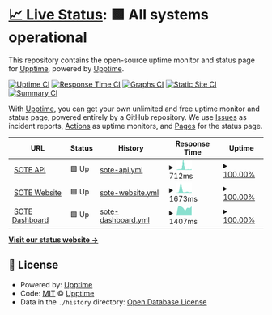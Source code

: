 # [📈 Live Status](https://status.sote.life): <!--live status--> **🟩 All systems operational**

This repository contains the open-source uptime monitor and status page for [Upptime](https://upptime.js.org), powered by [Upptime](https://github.com/upptime/upptime).

[![Uptime CI](https://github.com/wonderkiln/sote-statuspage/workflows/Uptime%20CI/badge.svg)](https://github.com/wonderkiln/sote-statuspage/actions?query=workflow%3A%22Uptime+CI%22)
[![Response Time CI](https://github.com/wonderkiln/sote-statuspage/workflows/Response%20Time%20CI/badge.svg)](https://github.com/wonderkiln/sote-statuspage/actions?query=workflow%3A%22Response+Time+CI%22)
[![Graphs CI](https://github.com/wonderkiln/sote-statuspage/workflows/Graphs%20CI/badge.svg)](https://github.com/wonderkiln/sote-statuspage/actions?query=workflow%3A%22Graphs+CI%22)
[![Static Site CI](https://github.com/wonderkiln/sote-statuspage/workflows/Static%20Site%20CI/badge.svg)](https://github.com/wonderkiln/sote-statuspage/actions?query=workflow%3A%22Static+Site+CI%22)
[![Summary CI](https://github.com/wonderkiln/sote-statuspage/workflows/Summary%20CI/badge.svg)](https://github.com/wonderkiln/sote-statuspage/actions?query=workflow%3A%22Summary+CI%22)

With [Upptime](https://upptime.js.org), you can get your own unlimited and free uptime monitor and status page, powered entirely by a GitHub repository. We use [Issues](https://github.com/upptime/upptime/issues) as incident reports, [Actions](https://github.com/wonderkiln/sote-statuspage/actions) as uptime monitors, and [Pages](https://status.sote.life) for the status page.

<!--start: status pages-->
<!-- This summary is generated by Upptime (https://github.com/upptime/upptime) -->
<!-- Do not edit this manually, your changes will be overwritten -->
<!-- prettier-ignore -->
| URL | Status | History | Response Time | Uptime |
| --- | ------ | ------- | ------------- | ------ |
| <img alt="" src="https://icons.duckduckgo.com/ip3/api.sote.life.ico" height="13"> [SOTE API](https://api.sote.life) | 🟩 Up | [sote-api.yml](https://github.com/wonderkiln/sote-statuspage/commits/HEAD/history/sote-api.yml) | <details><summary><img alt="Response time graph" src="./graphs/sote-api/response-time-week.png" height="20"> 712ms</summary><br><a href="https://status.sote.life/history/sote-api"><img alt="Response time 472" src="https://img.shields.io/endpoint?url=https%3A%2F%2Fraw.githubusercontent.com%2Fwonderkiln%2Fsote-statuspage%2FHEAD%2Fapi%2Fsote-api%2Fresponse-time.json"></a><br><a href="https://status.sote.life/history/sote-api"><img alt="24-hour response time 255" src="https://img.shields.io/endpoint?url=https%3A%2F%2Fraw.githubusercontent.com%2Fwonderkiln%2Fsote-statuspage%2FHEAD%2Fapi%2Fsote-api%2Fresponse-time-day.json"></a><br><a href="https://status.sote.life/history/sote-api"><img alt="7-day response time 712" src="https://img.shields.io/endpoint?url=https%3A%2F%2Fraw.githubusercontent.com%2Fwonderkiln%2Fsote-statuspage%2FHEAD%2Fapi%2Fsote-api%2Fresponse-time-week.json"></a><br><a href="https://status.sote.life/history/sote-api"><img alt="30-day response time 472" src="https://img.shields.io/endpoint?url=https%3A%2F%2Fraw.githubusercontent.com%2Fwonderkiln%2Fsote-statuspage%2FHEAD%2Fapi%2Fsote-api%2Fresponse-time-month.json"></a><br><a href="https://status.sote.life/history/sote-api"><img alt="1-year response time 472" src="https://img.shields.io/endpoint?url=https%3A%2F%2Fraw.githubusercontent.com%2Fwonderkiln%2Fsote-statuspage%2FHEAD%2Fapi%2Fsote-api%2Fresponse-time-year.json"></a></details> | <details><summary><a href="https://status.sote.life/history/sote-api">100.00%</a></summary><a href="https://status.sote.life/history/sote-api"><img alt="All-time uptime 100.00%" src="https://img.shields.io/endpoint?url=https%3A%2F%2Fraw.githubusercontent.com%2Fwonderkiln%2Fsote-statuspage%2FHEAD%2Fapi%2Fsote-api%2Fuptime.json"></a><br><a href="https://status.sote.life/history/sote-api"><img alt="24-hour uptime 100.00%" src="https://img.shields.io/endpoint?url=https%3A%2F%2Fraw.githubusercontent.com%2Fwonderkiln%2Fsote-statuspage%2FHEAD%2Fapi%2Fsote-api%2Fuptime-day.json"></a><br><a href="https://status.sote.life/history/sote-api"><img alt="7-day uptime 100.00%" src="https://img.shields.io/endpoint?url=https%3A%2F%2Fraw.githubusercontent.com%2Fwonderkiln%2Fsote-statuspage%2FHEAD%2Fapi%2Fsote-api%2Fuptime-week.json"></a><br><a href="https://status.sote.life/history/sote-api"><img alt="30-day uptime 100.00%" src="https://img.shields.io/endpoint?url=https%3A%2F%2Fraw.githubusercontent.com%2Fwonderkiln%2Fsote-statuspage%2FHEAD%2Fapi%2Fsote-api%2Fuptime-month.json"></a><br><a href="https://status.sote.life/history/sote-api"><img alt="1-year uptime 100.00%" src="https://img.shields.io/endpoint?url=https%3A%2F%2Fraw.githubusercontent.com%2Fwonderkiln%2Fsote-statuspage%2FHEAD%2Fapi%2Fsote-api%2Fuptime-year.json"></a></details>
| <img alt="" src="https://icons.duckduckgo.com/ip3/sote.life.ico" height="13"> [SOTE Website](https://sote.life) | 🟩 Up | [sote-website.yml](https://github.com/wonderkiln/sote-statuspage/commits/HEAD/history/sote-website.yml) | <details><summary><img alt="Response time graph" src="./graphs/sote-website/response-time-week.png" height="20"> 1673ms</summary><br><a href="https://status.sote.life/history/sote-website"><img alt="Response time 886" src="https://img.shields.io/endpoint?url=https%3A%2F%2Fraw.githubusercontent.com%2Fwonderkiln%2Fsote-statuspage%2FHEAD%2Fapi%2Fsote-website%2Fresponse-time.json"></a><br><a href="https://status.sote.life/history/sote-website"><img alt="24-hour response time 567" src="https://img.shields.io/endpoint?url=https%3A%2F%2Fraw.githubusercontent.com%2Fwonderkiln%2Fsote-statuspage%2FHEAD%2Fapi%2Fsote-website%2Fresponse-time-day.json"></a><br><a href="https://status.sote.life/history/sote-website"><img alt="7-day response time 1673" src="https://img.shields.io/endpoint?url=https%3A%2F%2Fraw.githubusercontent.com%2Fwonderkiln%2Fsote-statuspage%2FHEAD%2Fapi%2Fsote-website%2Fresponse-time-week.json"></a><br><a href="https://status.sote.life/history/sote-website"><img alt="30-day response time 886" src="https://img.shields.io/endpoint?url=https%3A%2F%2Fraw.githubusercontent.com%2Fwonderkiln%2Fsote-statuspage%2FHEAD%2Fapi%2Fsote-website%2Fresponse-time-month.json"></a><br><a href="https://status.sote.life/history/sote-website"><img alt="1-year response time 886" src="https://img.shields.io/endpoint?url=https%3A%2F%2Fraw.githubusercontent.com%2Fwonderkiln%2Fsote-statuspage%2FHEAD%2Fapi%2Fsote-website%2Fresponse-time-year.json"></a></details> | <details><summary><a href="https://status.sote.life/history/sote-website">100.00%</a></summary><a href="https://status.sote.life/history/sote-website"><img alt="All-time uptime 100.00%" src="https://img.shields.io/endpoint?url=https%3A%2F%2Fraw.githubusercontent.com%2Fwonderkiln%2Fsote-statuspage%2FHEAD%2Fapi%2Fsote-website%2Fuptime.json"></a><br><a href="https://status.sote.life/history/sote-website"><img alt="24-hour uptime 100.00%" src="https://img.shields.io/endpoint?url=https%3A%2F%2Fraw.githubusercontent.com%2Fwonderkiln%2Fsote-statuspage%2FHEAD%2Fapi%2Fsote-website%2Fuptime-day.json"></a><br><a href="https://status.sote.life/history/sote-website"><img alt="7-day uptime 100.00%" src="https://img.shields.io/endpoint?url=https%3A%2F%2Fraw.githubusercontent.com%2Fwonderkiln%2Fsote-statuspage%2FHEAD%2Fapi%2Fsote-website%2Fuptime-week.json"></a><br><a href="https://status.sote.life/history/sote-website"><img alt="30-day uptime 100.00%" src="https://img.shields.io/endpoint?url=https%3A%2F%2Fraw.githubusercontent.com%2Fwonderkiln%2Fsote-statuspage%2FHEAD%2Fapi%2Fsote-website%2Fuptime-month.json"></a><br><a href="https://status.sote.life/history/sote-website"><img alt="1-year uptime 100.00%" src="https://img.shields.io/endpoint?url=https%3A%2F%2Fraw.githubusercontent.com%2Fwonderkiln%2Fsote-statuspage%2FHEAD%2Fapi%2Fsote-website%2Fuptime-year.json"></a></details>
| <img alt="" src="https://icons.duckduckgo.com/ip3/dashboard.sote.life.ico" height="13"> [SOTE Dashboard](https://dashboard.sote.life) | 🟩 Up | [sote-dashboard.yml](https://github.com/wonderkiln/sote-statuspage/commits/HEAD/history/sote-dashboard.yml) | <details><summary><img alt="Response time graph" src="./graphs/sote-dashboard/response-time-week.png" height="20"> 1407ms</summary><br><a href="https://status.sote.life/history/sote-dashboard"><img alt="Response time 805" src="https://img.shields.io/endpoint?url=https%3A%2F%2Fraw.githubusercontent.com%2Fwonderkiln%2Fsote-statuspage%2FHEAD%2Fapi%2Fsote-dashboard%2Fresponse-time.json"></a><br><a href="https://status.sote.life/history/sote-dashboard"><img alt="24-hour response time 1612" src="https://img.shields.io/endpoint?url=https%3A%2F%2Fraw.githubusercontent.com%2Fwonderkiln%2Fsote-statuspage%2FHEAD%2Fapi%2Fsote-dashboard%2Fresponse-time-day.json"></a><br><a href="https://status.sote.life/history/sote-dashboard"><img alt="7-day response time 1407" src="https://img.shields.io/endpoint?url=https%3A%2F%2Fraw.githubusercontent.com%2Fwonderkiln%2Fsote-statuspage%2FHEAD%2Fapi%2Fsote-dashboard%2Fresponse-time-week.json"></a><br><a href="https://status.sote.life/history/sote-dashboard"><img alt="30-day response time 805" src="https://img.shields.io/endpoint?url=https%3A%2F%2Fraw.githubusercontent.com%2Fwonderkiln%2Fsote-statuspage%2FHEAD%2Fapi%2Fsote-dashboard%2Fresponse-time-month.json"></a><br><a href="https://status.sote.life/history/sote-dashboard"><img alt="1-year response time 805" src="https://img.shields.io/endpoint?url=https%3A%2F%2Fraw.githubusercontent.com%2Fwonderkiln%2Fsote-statuspage%2FHEAD%2Fapi%2Fsote-dashboard%2Fresponse-time-year.json"></a></details> | <details><summary><a href="https://status.sote.life/history/sote-dashboard">100.00%</a></summary><a href="https://status.sote.life/history/sote-dashboard"><img alt="All-time uptime 100.00%" src="https://img.shields.io/endpoint?url=https%3A%2F%2Fraw.githubusercontent.com%2Fwonderkiln%2Fsote-statuspage%2FHEAD%2Fapi%2Fsote-dashboard%2Fuptime.json"></a><br><a href="https://status.sote.life/history/sote-dashboard"><img alt="24-hour uptime 100.00%" src="https://img.shields.io/endpoint?url=https%3A%2F%2Fraw.githubusercontent.com%2Fwonderkiln%2Fsote-statuspage%2FHEAD%2Fapi%2Fsote-dashboard%2Fuptime-day.json"></a><br><a href="https://status.sote.life/history/sote-dashboard"><img alt="7-day uptime 100.00%" src="https://img.shields.io/endpoint?url=https%3A%2F%2Fraw.githubusercontent.com%2Fwonderkiln%2Fsote-statuspage%2FHEAD%2Fapi%2Fsote-dashboard%2Fuptime-week.json"></a><br><a href="https://status.sote.life/history/sote-dashboard"><img alt="30-day uptime 100.00%" src="https://img.shields.io/endpoint?url=https%3A%2F%2Fraw.githubusercontent.com%2Fwonderkiln%2Fsote-statuspage%2FHEAD%2Fapi%2Fsote-dashboard%2Fuptime-month.json"></a><br><a href="https://status.sote.life/history/sote-dashboard"><img alt="1-year uptime 100.00%" src="https://img.shields.io/endpoint?url=https%3A%2F%2Fraw.githubusercontent.com%2Fwonderkiln%2Fsote-statuspage%2FHEAD%2Fapi%2Fsote-dashboard%2Fuptime-year.json"></a></details>

<!--end: status pages-->

[**Visit our status website →**](https://status.sote.life)

## 📄 License

- Powered by: [Upptime](https://github.com/upptime/upptime)
- Code: [MIT](./LICENSE) © [Upptime](https://upptime.js.org)
- Data in the `./history` directory: [Open Database License](https://opendatacommons.org/licenses/odbl/1-0/)

